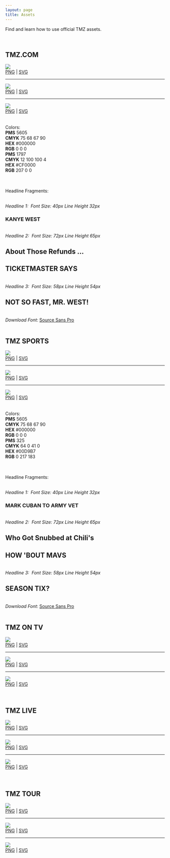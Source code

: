 ```yaml
---
layout: page
title: Assets
---
```


<div class="logos">

Find and learn how to use official TMZ assets.

<br>

<h2 id="tmz-com" class="header space-up">TMZ.COM</h2>
     <img class="pull-left" src="/brand-resource/images/tmz-logo-image.jpg" />
     <div class="pull-right download-links center-block">
       <a href="/brand-resource/logos/png/tmz-logo-image.png" download="tmz-logo-image.png">PNG</a> | 
       <a href="/brand-resource/logos/svg/tmz-tv-logo-red.svg" download="tmz-logo-image.svg">SVG</a>
     </div>
     <div class="clearfix"></div>
     <hr>
     <img class="pull-left" src="/brand-resource/images/tmz-logo-image-blk.jpg" />
     <div class="pull-right download-links center-block">
        <a href="/brand-resource/logos/png/tmz-logo-image-blk.png" download="tmz-logo-image-blk.png">PNG</a> | 
        <a href="/brand-resource/logos/svg/tmz-logo-blk.svg" download="tmz-logo-image-blk.svg">SVG</a>
     </div>
     <div class="clearfix"></div>
     <hr>
     <img class="pull-left" src="http://tmz-brand.businesscatalyst.com/images/tmz-logo-image-wht.jpg?crc=4115404290" />
     <div class="pull-right download-links center-block">
        <a href="/brand-resource/logos/png/tmz-logo-image-wht.png" download="tmz-logo-image-wht.png">PNG</a> | 
        <a href="/brand-resource/logos/svg/tmz-logo-wht.svg" download="tmz-logo-image-wht.svg">SVG</a>
     </div>
     <div class="clearfix"></div>
  <br><br>
  Colors:
  <br>
  
  <div class="color-sampler pull-left">
    <div class="color-box bg-black pull-left">
    </div>
    <div class="pull-left">
      <b>PMS</b> 5605 <br>
      <b>CMYK</b> 75 68 67  90 <br>
      <b>HEX</b> #000000 <br>
      <b>RGB</b> 0 0 0
    </div>
    <div class="clearfix"></div>
  </div>  
  <div class="color-sampler pull-left">
      <div class="color-box bg-red pull-left">
      </div>
      <div class="pull-left">
        <b>PMS</b> 1797 <br>
        <b>CMYK</b> 12 100 100  4 <br>
        <b>HEX</b> #CF0000 <br>
        <b>RGB</b> 207 0 0
      </div>
      <div class="clearfix"></div>
  </div>  
  <div class="clearfix"></div>
  
  <br><br>
  Headline Fragments:
  <br><br>
  <div class="fragments">
    <em>Headline 1:  &nbsp;<span>Font Size: 40px Line Height 32px</span></em>
    <h3 class="headline">KANYE WEST</h3>
    <br>
    <em>Headline 2:  &nbsp;<span>Font Size: 72px Line Height 65px</span></em>
     <h2 class="headline small">About Those Refunds ...</h2>
     <h2 class="headline">            
            TICKETMASTER SAYS 
     </h2>
    <br>
    <em>Headline 3:  &nbsp;<span>Font Size: 58px Line Height 54px</span></em>
    <h2 class="headline">
           NOT SO FAST, MR. WEST!
    </h2>   
  </div>
  <br>
  <em>Download Font</em>:  
  <a href="/font/SourceSansPro-Bold.ttf" download="SourceSansPro.ttf">
     Source Sans Pro
  </a>
  <br/><br>
 
<h2 id="tmz-sports" class="header space-up">TMZ SPORTS</h2>
      <img class="pull-left" src="/brand-resource/images/tmz-sports-logo-image.jpg" />
      <div class="pull-right download-links  center-block">
           <a href="/brand-resource/logos/png/tmz-sports-logo-image.png" download="tmz-sports-logo-image.png">PNG</a> | 
           <a href="/brand-resource/logos/svg/tmz-sports-logo-image.svg" download="tmz-sports-logo-image.svg">SVG</a>
      </div>
      <div class="clearfix"></div>
      <hr>
      <img class="pull-left" src="/brand-resource/images/tmz-sports-logo-image-blk.jpg" />
      <div class="pull-right download-links center-block">
           <a href="/brand-resource/logos/png/tmz-sports-logo-image-blk.png" download="tmz-sports-logo-image-blk.png">PNG</a> | 
           <a href="/brand-resource/logos/svg/tmz-sports-logo-image-blk.svg" download="tmz-sports-logo-image-blk.svg">SVG</a>
      </div>
      <div class="clearfix"></div>
      <hr>
      <img class="pull-left" src="/brand-resource/images/tmz-sports-logo-image-wht.jpg" />
      <div class="pull-right download-links  center-block">
            <a href="/brand-resource/logos/png/tmz-sports-logo-image-wht.png" download="tmz-sports-logo-image-wht.png">PNG</a> | 
            <a href="/brand-resource/logos/svg/tmz-sports-logo-image-wht.svg" download="tmz-sports-logo-image-wht.svg">SVG</a>
      </div>
      <div class="clearfix"></div>
      <br><br>
 Colors:
 <br>
    
 <div class="color-sampler pull-left">
     <div class="color-box bg-black pull-left">
     </div>
     <div class="pull-left">
       <b>PMS</b> 5605 <br>
       <b>CMYK</b> 75 68 67  90 <br>
       <b>HEX</b> #000000 <br>
       <b>RGB</b> 0 0 0
     </div>
     <div class="clearfix"></div>
 </div>    
 <div class="color-sampler pull-left">
       <div class="color-box bg-sky pull-left">
       </div>
       <div class="pull-left">
         <b>PMS</b> 325 <br>
         <b>CMYK</b> 64 0 41 0 <br>
         <b>HEX</b> #00D9B7 <br>
         <b>RGB</b> 0 217 183
       </div>
       <div class="clearfix"></div>
 </div>    
 <div class="clearfix"></div>
 
 <br><br>
 Headline Fragments:
 <br><br>
 <div class="fragments">
     <em>Headline 1: &nbsp;<span>Font Size: 40px Line Height 32px</span></em>
     <h3 class="headline">MARK CUBAN TO ARMY VET</h3>
     <br>
     <em>Headline 2: &nbsp;<span>Font Size: 72px Line Height 65px</span></em>
      <h2 class="headline small">Who Got Snubbed at Chili's</h2>
      <h2 class="headline">            
             HOW 'BOUT MAVS
      </h2>
     <br>
     <em>Headline 3: &nbsp;<span>Font Size: 58px Line Height 54px</span></em>
     <h2 class="headline">
            SEASON TIX?
     </h2>    
 </div>
 <br>
 <em>Download Font</em>: 
 <a href="/font/SourceSansPro-Bold.ttf" download="SourceSansPro.ttf">
     Source Sans Pro
 </a>
 <br/><br>
 
<h2 id="tmz-on-tv" class="header space-up">TMZ ON TV</h2>   
     <img class="pull-left" src="/brand-resource/images/tmz-on-tv-logo-image.jpg" />
     <div class="pull-right download-links  center-block">
         <a href="/brand-resource/logos/png/tmz-on-tv-logo-image-wht.png" download="tmz-on-tv-logo-image-wht.png">PNG</a> | 
         <a href="/brand-resource/logos/svg/tmz-on-tv-logo-image.svg" download="tmz-on-tv-logo-image.svg">SVG</a>
     </div>
     <div class="clearfix"></div>
     <hr>
     <img class="pull-left" src="/brand-resource/images/tmz-on-tv-logo-image-blk.jpg" />
     <div class="pull-right download-links  center-block">
         <a href="/brand-resource/logos/png/tmz-on-tv-logo-image-blk.png" download="tmz-on-tv-logo-image-blk.png">PNG</a> | 
         <a href="/brand-resource/logos/svg/tmz-on-tv-logo-image-blk.svg" download="tmz-on-tv-logo-image-blk.svg">SVG</a>
     </div>
     <div class="clearfix"></div>
     <hr>
     <img class="pull-left" src="/brand-resource/images/tmz-on-tv-logo-image-wht.jpg" />
     <div class="pull-right download-links  center-block">
         <a href="/brand-resource/logos/png/tmz-on-tv-logo-image-wht.png" download="tmz-on-tv-logo-image-wht.png">PNG</a> | 
         <a href="/brand-resource/logos/svg/tmz-on-tv-logo-image-wht.svg" download="tmz-on-tv-logo-image-wht.svg">SVG</a>
     </div>
     <div class="clearfix"></div>
     <br/><br>
 
<h2 id="tmz-live" class="header space-up">TMZ LIVE</h2>   
     <img class="pull-left" src="/brand-resource/images/tmz-live-logo-image.jpg" />
     <div class="pull-right download-links  center-block">
         <a href="/brand-resource/logos/png/tmz-live-logo-image.png" download="tmz-live-logo-image.png">PNG</a> | 
         <a href="/brand-resource/logos/svg/tmz-live-logo-image.svg" download="tmz-live-logo-image.svg">SVG</a>
     </div>
     <div class="clearfix"></div>
     <hr>
     <img class="pull-left" src="/brand-resource/images/tmz-live-logo-image-blk.jpg" />
     <div class="pull-right download-links  center-block">
         <a href="/brand-resource/logos/png/tmz-live-logo-image-blk.png" download="tmz-live-logo-image-blk.png">PNG</a> | 
         <a href="/brand-resource/logos/svg/tmz-live-logo-image-blk.svg" download="tmz-live-logo-image-blk.svg">SVG</a>
     </div>
     <div class="clearfix"></div>
     <hr>
     <img class="pull-left" src="/brand-resource/images/tmz-live-logo-image-wht.jpg" />
     <div class="pull-right download-links  center-block">
          <a href="/brand-resource/logos/png/tmz-live-logo-image-wht.png" download="tmz-live-logo-image-wht.png">PNG</a> | 
          <a href="/brand-resource/logos/svg/tmz-live-logo-image-wht.svg" download="tmz-live-logo-image-wht.svg">SVG</a>
     </div>
     <div class="clearfix"></div>
     <br/><br>
 
<h2 id="tmz-tour" class="header space-up">TMZ TOUR</h2>   
     <img class="pull-left" src="/brand-resource/images/tmz-tour-logo-image.jpg" />
     <div class="pull-right download-links  center-block">
          <a href="/brand-resource/logos/png/tmz-tour-logo-image.png" download="tmz-tour-logo-image.png">PNG</a> | 
          <a href="/brand-resource/logos/svg/tmz-tour-logo-image.svg" download="tmz-tour-logo-image.svg">SVG</a>
     </div>
     <div class="clearfix"></div>
     <hr>
     <img class="pull-left" src="/brand-resource/images/tmz-tour-logo-image-blk.jpg" />
     <div class="pull-right download-links  center-block">
          <a href="/brand-resource/logos/png/tmz-tour-logo-image-blk.png" download="tmz-tour-logo-image-blk.png">PNG</a> | 
          <a href="/brand-resource/logos/svg/tmz-tour-logo-image-blk.svg" download="tmz-tour-logo-image-blk.svg">SVG</a>
     </div>
     <div class="clearfix"></div>
     <hr>
     <img class="pull-left" src="/brand-resource/images/tmz-tour-logo-image-wht.jpg" />
     <div class="pull-right download-links  center-block">
          <a href="/brand-resource/logos/png/tmz-tour-logo-image-wht.png" download="tmz-tour-logo-image-wht.png">PNG</a> | 
          <a href="/brand-resource/logos/svg/tmz-tour-logo-image-wht.svg" download="tmz-tour-logo-image-wht.svg">SVG</a>
     </div>
     <div class="clearfix"></div>
</div>



